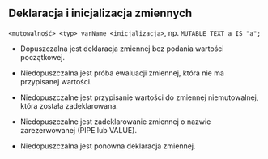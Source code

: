 ## Deklaracja i inicjalizacja zmiennych

`<mutowalność> <typ> varName <inicjalizacja>`, np. `MUTABLE TEXT a IS "a";`

* Dopuszczalna jest deklaracja zmiennej bez podania wartości początkowej.

* Niedopuszczalna jest próba ewaluacji zmiennej, która nie ma przypisanej wartości.

* Niedopuszczalne jest przypisanie wartości do zmiennej niemutowalnej, która została zadeklarowana.

* Niedopuszczalne jest zadeklarowanie zmiennej o nazwie zarezerwowanej (PIPE lub VALUE).

* Niedopuszczalna jest ponowna deklaracja zmiennej.
